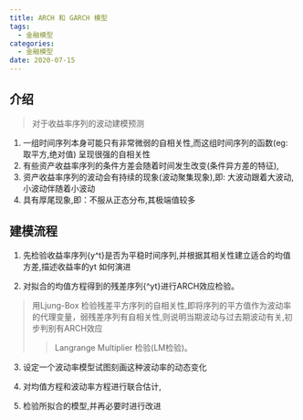 ```yaml
---
title: ARCH 和 GARCH 模型
tags:
  - 金融模型
categories:
  - 金融模型 
date: 2020-07-15
---
```


## 介绍
>对于收益率序列的波动建模预测

1. 一组时间序列本身可能只有非常微弱的自相关性,而这组时间序列的函数(eg: 取平方,绝对值) 呈现很强的自相关性
2. 有些资产收益率序列的条件方差会随着时间发生改变(条件异方差的特征),
3. 资产收益率序列的波动会有持续的现象(波动聚集现象),即: 大波动跟着大波动,小波动伴随着小波动
4. 具有厚尾现象,即：不服从正态分布,其极端值较多


## 建模流程
1. 先检验收益率序列{y^t}是否为平稳时间序列,并根据其相关性建立适合的均值方差,描述收益率的yt 如何演进

2. 对拟合的均值方程得到的残差序列{^yt}进行ARCH效应检验。
>用Ljung-Box 检验残差平方序列的自相关性,即将序列的平方值作为波动率的代理变量，弱残差序列有自相关性,则说明当期波动与过去期波动有关,初步判别有ARCH效应
>>Langrange Multiplier 检验(LM检验)。

3. 设定一个波动率模型试图刻画这种波动率的动态变化

4. 对均值方程和波动率方程进行联合估计,

5. 检验所拟合的模型,并再必要时进行改进

